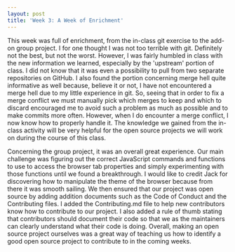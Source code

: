 ```yaml
---
layout: post
title: 'Week 3: A Week of Enrichment'
---
```


This week was full of enrichment, from the in-class git exercise to the add-on group project. I for one thought I was not too terrible with git. Definitely not the best, but not the worst. However, I was fairly humbled in class with the new information we learned, especially by the 'upstream' portion of class.<!--more--> I did not know that it was even a possibility to pull from two separate repositories on GitHub. I also found the portion concerning merge hell quite informative as well because, believe it or not, I have not encountered a merge hell due to my little experience in git. So, seeing that in order to fix a merge conflict we must manually pick which merges to keep and which to discard encouraged me to avoid such a problem as much as possible and to make commits more often. However, when I do encounter a merge conflict, I now know how to properly handle it. The  knowledge we gained from the in-class activity will be very helpful for the open source projects we will work on during the course of this class. 

 
 

Concerning the group project, it was an overall great experience. Our main challenge was figuring out the correct JavaScript commands and functions to use to access the browser tab properties and simply experimenting with those functions until we found a breakthrough. I would like to credit Jack for discovering how to manipulate the theme of the browser because from there it was smooth sailing. We then ensured that our project was open source by adding addition documents such as the Code of Conduct and the Contributing files. I added the Contributing.md file to help new contributors know how to contribute to our project. I also added a rule of thumb stating that contributors should document their code so that we as the maintainers can clearly understand what their code is doing. Overall, making an open source project ourselves was a great way of teaching us how to identify a good open source project to contribute to in the coming weeks. 

